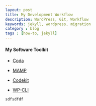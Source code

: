 ```yaml
---
layout: post
title: My Development Workflow
description: WordPress, Git, Workflow
keywords: jekyll, wordpress, migration
category : blog
tags : [how-to, jekyll]
---
```




#### My Software Toolkit

* [Coda](http://coda.com)
* [MAMP](http://www.mamp.info/)
* [Codekit](http://incident57.com/codekit/)

* [WP-CLI](http://wp-cli.org/)


``` sdfsdfdf ```